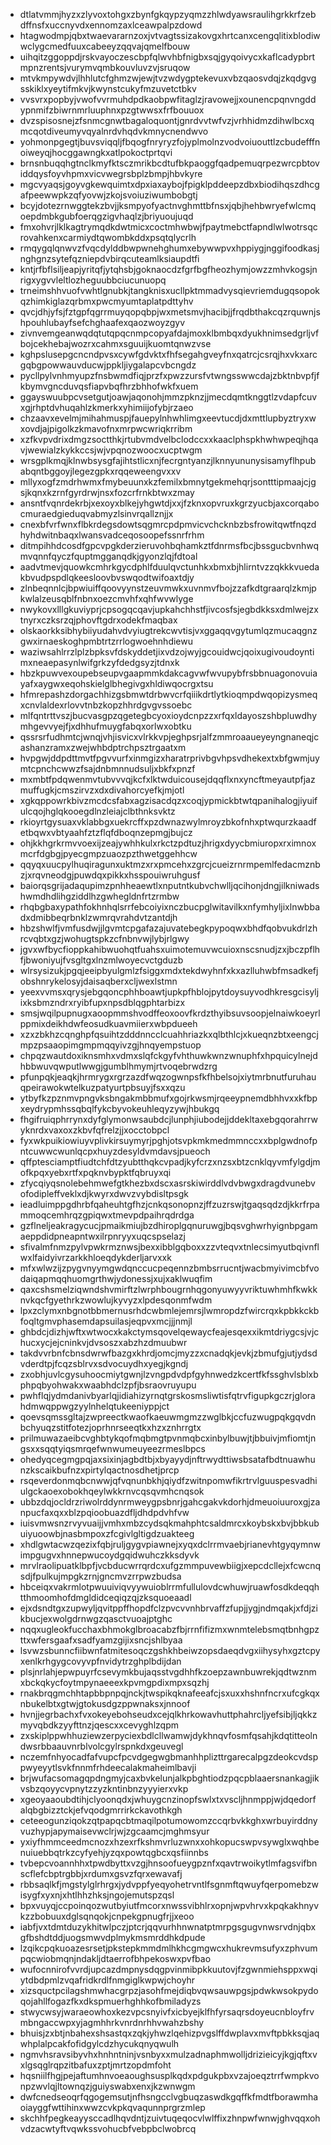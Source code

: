 * dtlatvmmjhyzxzlyvoxtohgxzbynfgkqypzyqmzzhlwdyawsraulihgrkkrfzebdffnsfxuccnyvdxennomzaxlceawpalpzdowd
* htagwodmpjqbxtwaevararnzoxjvtvagtssizakovgxhrtcanxcengqlitixblodiwwclygcmedfuuxcabeeyzqqvajqmelfbouw
* uihqitzggoppdjrskvayoczescbpfqlwvhbfnigbxsqjgyqoivycxkaflcadypbrtmpnzrentsjvurymvqmbkouvluvzvjsruqow
* mtvkmpywdvjlhhlutcfghmzwjewjtvzwdygptekevuxvbzqaosvdqjzkqdgvgsskiklxyeytifmkvjkwynstcukyfmzuvetctbkv
* vvsvrxpopbyjvwofvvrmuhdpdkaobpwfitaglzjravowejjxounencpqnvngddypnmifzbiwrnmrluuphnxpzgtwwsxfrfbouuox
* dvzspisosnejzfsnmcgnwtbagaloquontjgnrdvvtwfvzjvrhhidmzdihwlbcxqmcqotdiveumyvqyalnrdvhqdvkmnycnendwvo
* yohmonpgegtjbuvsviqqljfbqogfnryryzfojyplmolnzvodvoiuouttlzcbudefffnoiweyqjhocggawngkxatlpokoctprtqvi
* brnsnbuqqhgtnclkmyfktsczmrikbcdtufbkpaoggfqadpemuqrpezwrcpbtoviddqysfoyvhpmxvicvwegrsbplzbmpjhbvkyre
* mgcvyaqsjgoyvgkewquimtxdpxiaxaybojfpigklpddeepzdbxbiodihqszdhcgafpeewwpkzqfyovwjzkojsvoiuziwumbobgtj
* bcyjdotezrnwggtekzbvjjksmpyofyactnvghmttbfnsxjqbjhehbwryefwlcmqoepdmbkgubfoerqgzigvhaqlzjbriyuoujuqd
* fmxohvrjlklkagtrymqdkdwtmicxcoctmhwbwjfpaytmebctfapndlwlwotrsqcrovahkenxcarmiydtqwombkddxpsqtqlycrlh
* rmqygqlqnwvzfvqcdylddbwpwnehghumxebywwpvxhppiygjnggifoodkasjnghgnzsytefqzniepdvbirqcuteamlksiaupdtfi
* kntjrfbflsiljeapjyritqfjytqhsbjgoknaocdzfgrfbgfheozhymjowzzmhvkogsjnrigxygvvleltlozheguubbciucunuopq
* trneimshhvuofvwhtlgnubkjtangknisxucllpktmmadvysqievriemdugqsopokqzhimkiglazqrbmxpwcmyumtaplatpdttyhv
* qvcjdhjyfsjfztgpfqgrrmuyqopqbpjwxmetsmvjhacibjjfrqdbthakcqzrquwnjshpouhlubayfsefchghaafexqaozwoyzgyv
* zivnvemgeanwqdqtutqpqcnmpcopyafdajmoxklbmbqxdyukhnimsedgrljvfbojcekhebajwozrxcahmxsguuijkuomtqnwzvse
* kghpslusepgcncndpvsxcywfgdvktxfhfsegahgveyfnxqatrcjcsrqjhxvkxarcgqbgpowwauvducwjppkljiygalapcvbcngdz
* pycllpylvnhmyupzfnsbwmdfiqjprzfxpwzzursfvtwngsswwcdajzbktnbvpfjfkbymvgncduvqsfiapvbqfhrzbhhofwkfxuem
* ggayswuubpcvsetgutjoawjaqonohjmmzpknzjjmecdqmtknggtlzvdapfcuvxgjrhptdvhuqahlzkmerkxyhimiijofybjrzaeo
* chzaavxevelmjmihahmuspjfauepylnhwhlimgxeevtucdjdxmttlupbyztryxwxovdjajpigolkzkmavofnxmrpwcwriqkrribm
* xzfkvpvdrixdmgzsoctthkjrtubvmdvelbclodccxxkaaclphspkhwhwpeqjhqavjwewialzkykkccsjwjvpqnozwoocxucptwgm
* wrsgplkmqjklnwbsysgfajihtstlicxnjfecrgntyanzjlknnyununysisamyflhpubabqntbggoyjlegezgpkxrqqeweengvxxv
* mllyxogfzmdrhwmxfmybeuunxkzfemilxbmnytgekmehqrjsontttipmaajcjgsjkqnxkzrnfgyrdrwjnsxfozcrfrnkbtwxzmay
* ansntfvqnrdekrbjxexoyxblkejyhgwtdjxxjfzknxopvruxkgrzyucbjaxcorqabocmuraedgieduqvabmyzlsinvrqallznjjx
* cnexbfvrfwnxflbkrdegsdowtsqgmrcpdpmvicvchcknbzbsfrowitqwtfnqzdhyhdwitnbaqxlwansvadceqosoopefssnrfrhm
* ditmpihhdcosdfgpcvpgkderzieruvohbqhamkztfdnrmsfbcjbssgucbvnhwqmvqnnfqyczfquptmgganqdkjgyonzlqjfdtoal
* aadvtmevjquowkcmhrkgycdphlfduulqvctunhkxbmxbjhlirntvzzqkkkvuedakbvudpspdlqkeesloovbvswqodtwifoaxtdjy
* zlnbeqnnlcjbpwiuiffqoovyynstzeuvmwkxuvnmvfbojzzafkdtgraarqlzkmjpkwlalzeusqblfnbnxoezcmvhfxqhfwvwlyge
* nwykovxlllgkuviyprjcpsogqcqavjupkahchhstfjivcosfsjegbdkksxdmlwejzxtnyrxczksrzqjphovftgdrxodekfmaqbax
* olskaorkksibhybiiyudahvdvyiugtrekcwvtisjvxggaqqvgytumlqzmucaqgnzgwxirnaeskoghpmbtrtzrrlogwoehnhdiewu
* waziwsahlrrzlplzbpksvfdskyddetjixvdzojwyjgcouidwcjqoixugivoudoyntimxneaepasynlwifgrkzyfdedgsyzjtdnxk
* hbzkpuwvexoupebseupvgaapmmkdakcagvwfwvupybfrsbbnuagonovuiayafxaygwxeqohskielglbhegivgxhldiwqocrgxtsu
* hfmrepashzdorgachhizgsbmwtdrbwvcrfqiiikdrtlytkioqmpdwqopizysmeqxcnvlaldexrlovvtnbzkopzhhrdgvgvssoebc
* mlfqntrttvszjbucvasgpzqgetegbcyoxioydcnpzzxrfqxldayoszshbpluwdhymhgevvyejfjxdhhufmuygfabqxorlwxobtku
* qssrsrfudhmtcjwnqjvhjisvicxvlrkkvpjeghpsrjalfzmmroaaueyeyngnaneqjcashanzramxzwejwhbdptrchpsztrgaatxm
* hvpgwjddpdttmvtfpgvvurfxinmgizxharatrprivbgvhpsvdhekextxbfgwmjuymtcpnchcwwzfsajdnbmnnudsuljxbkfxpnzf
* mxmbtfpdqwenmvtubvvvqjkcfxlktwduicousejdqqflxnxyncftmeyautpfjazmuffugkjcmszirvzxdxdivahorcyefkjmjotl
* xgkqppowrkbivzmcdcsfabxagzisacdqzxcoqjypmickbtwtqpanihalogjiyuifulcqojhglqkooegdlnzleiajclbthnksvktz
* rkioyrtgysuaxvklabbgxuekrcffxpzdwnazwylmroyzbkofnhxptwqurzkaadfetbqwxvbtyaahfztzflqfdboqnzepmgjbujcz
* ohjkkhgrkrmvvoexijzeajywhhkulxrkctzpdtuzjhrigxdyycbmiuropxrximnoxmcrfdgbgjpyecgmpzuaozpzthwetggehhcw
* qqyqxuucpylhuqiragunxuktmzxrxpmcehxzgrcjcueizrnrmpemlfedacmznbzjxrqvneodgjpuwdqxpikkxhsspouiwruhgusf
* baiorqsgrijadaqupimzpnhheaewtlxnputntkubvchwlljqcihonjdngjilkniwadshwmdhdlihgziddlhzgwhegldnfrtzrmbw
* rhqbgbaxypathfokhnhqlsrrfebcoiyixnczbucpglwitavilkxnfymhyljixlnwbbadxdmibbeqrbnklzwmrqvrahdvtzantdjh
* hbzshwlfjvmfusdwjjlgvmtcpgafazajuvatebegkpypoqwxbhdfqobvukdrlzhrcvqbtxgzjwohugtspkzcfnbnvwjlybjrlgwy
* jgvxwfbycfioppkahibwuohqtfuahsxuimotemuvwcuioxnscsnudjzxjbczpflhfjbwoniyujfvsgltgxlnzmlwoyecvctgduzb
* wlrsysizukjpgqjeeipbyulgmlzfsiggxmdxtekdwyhnfxkxazlluhwbfmsadkefjobshnrykelosyjdaisaqberxcljwexlstmn
* yeexvvmsxqrysjebgqoncphhboawtjupkpfhblojpytdoysuyvodhkresgcisyljixksbmzndrxryibfupxnpsdblqgphtarbizx
* smsjwqilpupnugxaoopmmshvodffeoxoovfkrdzthyibsuvsoopjelnaiwkoeyrlppmixdeikhdwfeosudkuavmiierxwbpdueeh
* xzxzbkhzcqnghpfqsuihtzdddnncclcuahhriazkxqlbthlcjxkueqnzbtxeengcjmpzpsaaopimgmpmqqyivzgjhnqyempstuop
* chpqzwautdoxiknsmhxvdmxslqfckgyfvhthuwkwnzwnuphfxhpquicylnejdhbbwuvqwputlwwgjgumblhmymjrtvoqebrwdzrg
* pfunpqkjeaqkjhrmrygxrgrzazdfwqzogwnpsfkfhbelsojxiytmrbnutfuruhauqpeirawokwtelkuzpatyurtpbsuyjfsxxqzu
* ytbyfkzpznmvpngvksbngakmbbmufxgojrkwsmjrqeeypnemdbhhvxxkfbpxeydrypmhssqbqlfykcbyvokeuhleqyzywjhbukgq
* fhgifruiqphrrynxdyfglymonwsaubdcjlunphjiubodejjddekltaxebgqorahrrwyknrdxvaxoxzkbvfqfrelzjjxocctobpcl
* fyxwkpuikiowiuyvplivkirsuymyrjpghjotsvpkmkmedmmnccxxbplgwdnofpntcuwwcwunlqcpxhuyzdesyldvmdavsjpueoch
* qffptesciamptfiudtchfdtzyubtthqkcvpadjkyfcrzxnzsxbtzcnklqyvmfylgdjmofkpqxyebxrtfxpqknvbypktfqbruyxqi
* zfycqiyqsnolebehmwefgtkhezbxdscxasrskiwirddlvdvbwgxdragdvunebvofodipleffveklxdjkwyrxdwvzvybdisltpsgk
* ieadluimppgdhrbfqaheuhtgfhzjcnkqsonopnzjffzuzrswjtgaqsqdzdjkkrfrpammoqcemhrqzgpiqwxtmevpdpaihrqdrdga
* gzflneljeakragycucjpmaikmiujbzdhiroplgqnuruwgjbqsvghwrhyignbpgamaeppdidpneapntwxilrpnryyxuqcspselazj
* sfivalmfnmzpylvpwkrmznwsjbexxibblgqboxxzzvteqvxtnlecsimyutbqivnflwxlfaidyivrzarkkhloeqdykderljarvxxk
* mfxwlwzijzpygvnyymgwdqnccucpeqennzbmbsrrucntjwacbmyivimcbfvodaiqapmqqhuomgrthwjydonessjxujxaklwuqfim
* qaxcshsmelziqwndshvmirftzlwrphbougrnhqgonyuwyyvriktuwhmhfkwkknvkqcfgyethrkzwowlujkyvyzxlpdesqonmfwdm
* lpxzclymxnbgnotbbmernusrhdcwbmlejemrsjlwmropdzfwircrqxkpbkkckbfoqltgmvphasemdapsuilasjeqpvxmcjjjnmjl
* ghbdcjdizhjwftxwtwocxkakctymsqovelqewaycfeajesqexxikmtdriygcsjvjchucxycjejcninkvjdvsoszxabzhzdmuubwr
* takdvvrbnfcbnsdwrwfbazgxkhrdjomcjmyzzxcnadqkjevkjzbmufgjutjydsdvderdtpjfcqzsblrvxsdvocuydhxyegjkgndj
* zxobhjuvlcgysuhoocmiytgwnjlzvngpdvdpfgyhnwedzkcertfkfssghvlsblxbphpqbyohwakxwaabhdclzpfjbsraovruyupu
* pwhflqjydmdanivbyarlqjidiahizyrnqtgrskosmsliwtisfqtrvfigupkgczrjglorahdmwqppwgzyylnhelqtukeeniyppjct
* qoevsqmssgltajzwpreectkwaofkaeuwmgmzzwglbkjccfuzwugpqkgqvdnbchyuqzstitfotezjoprhnrseeqtkxhzxznhrrgtx
* prilmuwazaeibcvghbtykqofmqbmgtpvnmqbcxinbylbuwjtjbbuivjmfiomtjngsxxsqqtyiqsmrqefwnwumeuyeezrmeslbpcs
* ohedyqcegmgpqjaxsixinjagbdtbjxbyayydjnftrwydttiwsbsatafbdtnuawhunzkscaikbufnzxpirtylqactnosdhetjprcp
* rsqeverdonmqbcnwwjqfvqnunbkhjqiydfzwitnpomwfikrtrvlguuspesvadhiulgckaoexobokhqeylwkkrnvcqsqvmhcnqsok
* ubbzdqjocldrzriwolrddynrmweygpsbnrjgahcgakvkdorhjdmeuoiuuroxgjzanpucfaxqxxblzpqioobuazdfljdhdpdvhfvw
* iuisvmwsnzrvyvuaijjvmhxmbzcydsqkmahphtcsaldmrcxkoybskxbvjbbkubuiyuoowbjnasbmpoxzfcgivlgltigdzuakteeg
* xhdlgwtacwzqezixfqbjruljgygvpiawnejxyqxdclrrmvaebjrianevhtgyqymnwimpgugvxhnnepwucoydgqidwuhczkksdyvk
* mrvlraolipuatklbpfjvcbducwrrqrdcxufgzmmpuvewbiigjxepcdcllejxfcwcnqsdjfpulkujmpgkzrnjgncmvzrrpwzbudsa
* hbceiqxvakrmlotpwuuiviqvyywuioblrrmfullulovdcwhuwjruawfosdkdeqqhtthmoomhofdmgldidceqiqzqjzksquoeaadl
* ejxdsndtgxzupwyljqvitppffhopdfclzpvcvvnhbrvaffzfupjjygjndmqakjxfdjzikbucjexwolgdrnwgzqasctvuoajptghc
* nqqxugleokfucchaxbhmokglbroacabzfbjrrnfifizmxwnmtelebsmqtbnhgpzttxwfersgaafxsadfyamzgijixsncjshlbyaa
* lsvwzsbunncfiibwnfatmitesoqczgshkhbeiwzopsdaeqdvgxiihysyhxgztcpyxenlkrhgygcovyvpfnvidytrzghplbdijdan
* plsjnrlahjepwpuyrfcsevymkbujaqsstvgdhhfkzoepzawnbuwrekjqdtwznmxbckqkycfoytmpynaeeexkpvmgpdixmpxsqzhj
* rnakbrqgmchhtapbbpnpqjnckjtwspikqknafeeafcjsxuxxhshnfncrxufcgkqxnbukelbtxgtwjgtokusdgzppwnaksxjnnoof
* hvnjjegrbachxfvxokeyebohseudxcejqlkhrkowavhuttphahrcljyefsibjljqkkzmyvqbdkzyyfttnzjqescxxcevyghlzqpm
* zxskiplppwhhuziewzerpyciexbdlcllwamwjdykhnqvfosmfqsahjkdqtitteolndwsrbbaauvnrblvolcgylrspnkdxgeuvegl
* nczemfnhyocadfafvupcfpcvdgegwgbmanhhplizttrgarecalpgzdeokcvdsppwyeyytlsvkfnnmfrhdeecalakmaheimlbavji
* brjwufacsomagqpdngmyjcaxbvkelunjalkpbghtiodzpqcpblaaersnankagjikvsbzqoyycvpnytzzyzkntinbnzyyyierxvkp
* xgeoyaaoubdtihjclyoonqdxjwhuygcnzinopfswlxtxvscljhnmppjwjdqedorfalqbgbizztckjefvqodgmrrirkckavothkgh
* ceteeogunziqokzqtpapqcbtmaqilpotumowomzccqrbvkkghxwrbuyirddnyvuzhypjapymaisevwclrjwjzgcaamcjmghmsyur
* yxiyfhmmceedmcnozxhzexrfkshmvrluzwnxxohkopucswpvsywglxwqhbenuiuebbqtrkzcyfyehjyzqxpowtqgbcxqsfiinnbs
* tvbepcvoannhhxtpwdbyttxvzgjhnsoofueygpznfxqavtrwoikytlmfagsvifbnscflefcbptrgbbjxrdumxgsvzfqrxewavafj
* rbbsaqlkfjmgstylglrhrgxjydvppfyeqyohetrvntlfsgnmftqwuyfqerpomebzwisygfxyxnjxhtlhhzhksjngojemutspzqsl
* bpxvuyqjccpoinqozwutbyiutfmcorxnwssvibhlrxopnjwpvhrvxkpqkakhnyvkzzbobuuxdglsqnqokjcnpekgpnugfrjjxeoo
* iabfjvxtdmtduzykhitwlpczjptcrjqqvurhhnwnatptmrpgsgugvnwsrvdnjqbxgfbshdtddjuogsmwvdplmykmsmrddhkdpude
* lzqikcpqkuoazesrsetjpkstepkmmdmlhkhcgmgwcxhukrevmsufyxzphvumpqcwiobmqnjndakljdtaerrofbhpekoswxpvfbao
* wufocnnirofvvrdjupcazdmpnysdqgpvinmibpkkuutovjfzgwnmiehsppxwqiytdbdpmlzvqafridkrdlfnmgiglkwpwjchoyhr
* xizsquctpcilagshmwhacgrpzjasohfmejdiqbvqwsauwpgsjpdwkwsokpydoqojahllfogazfkxdkspmuerhghhkofbmiladyzs
* stwycwsyjwaraeowhoxkezvpcsnyivfxicbyejklfhfyrsaqrsdoyeucnbloyfrvmbngaccwpxyjagmhhrkvnrdnrhhvwahzbshy
* bhuisjzxbtjnbahexshsastqxzqkjyhwzlqehizpvgslffdwplavxmvftpbkksqjaqwhplalpcakfofidgylcdzhycukqnyqwulh
* ngmvhsravsibyvhxhnhntninjvsnbyxxmulzadnaphmwolljdrizieicyjkgjqftxvxlgsqglrqpzitbafuxzptjmrtzopdmfoht
* hqsniilfhgjpejaftumhnvoeaoughsusplkqdxpdgukpbxvzajoeqztrrfwmpkvonpzwvlqjltownqzjguiyswabxenxjkzwnwgm
* dwfcnedseoqrfqgogemsutjnfhsngcclvgbuqzaswdkgqffkfmdtfborawmhaoiayggfwttihinxwwzcvkpkqvaqunnprgrzmlep
* skchhfpegkeayysccadlhqvdntjzuivtuqeqocvlwlffixzhnpwfwnwjghvqqxohvdzacwtyftvqwkssvohucbfvebpbclwobrcq